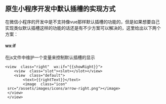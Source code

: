 ## 原生小程序开发中默认插槽的实现方式
在微信小程序的开发中是不支持像vue那样默认插槽的功能的，但是如果想要自己实现类似默认插槽这样的功能的话还是有不少方案可以解决的，这里给出以下两个方案：
#### wx:if
在js文件中维护一个变量来控制默认插槽的显示

    <view  class="right"  wx:if="{{showRight}}">
	    <view  class="slot"><slot></slot></view>
	    <view  class="default">
		    <text>{{rightText}}</text>
		    <image  class="icon" 
     src="/assets/images/icons/arrow-right.png"></image>
     </view>
     </view>













<!--stackedit_data:
eyJoaXN0b3J5IjpbMTIwODI5MTU3OCwtODgyNDYzNTM1LDIwND
AyOTc2MjJdfQ==
-->